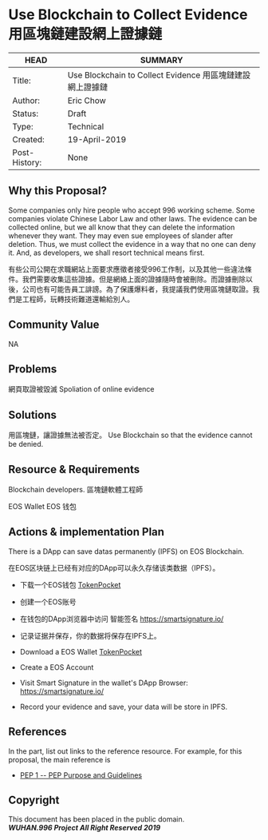 # Use Blockchain to Collect Evidence 用區塊鏈建設網上證據鏈

HEAD | SUMMARY
-----|--------
Title:| Use Blockchain to Collect Evidence 用區塊鏈建設網上證據鏈
Author:| Eric Chow
Status:| Draft
Type:| Technical
Created:| 19-April-2019
Post-History:| None

## Why this Proposal?

Some companies only hire people who accept 996 working scheme. Some companies violate Chinese Labor Law and other laws. The evidence can be collected online, but we all know that they can delete the information whenever they want. They may even sue employees of slander after deletion. Thus, we must collect the evidence in a way that no one can deny it. And, as developers, we shall resort technical means first.

有些公司公開在求職網站上面要求應徵者接受996工作制，以及其他一些違法條件。我們需要收集這些證據。但是網絡上面的證據隨時會被刪除。而證據刪除以後，公司也有可能告員工誹謗。為了保護爆料者，我提議我們使用區塊鏈取證。我們是工程師，玩轉技術難道還輸給別人。

## Community Value

NA

## Problems
網頁取證被毀滅
Spoliation of online evidence

## Solutions

用區塊鏈，讓證據無法被否定。
Use Blockchain so that the evidence cannot be denied.

## Resource & Requirements

Blockchain developers.
區塊鏈軟體工程師

EOS Wallet
EOS 钱包

## Actions & implementation Plan


There is a DApp can save datas permanently (IPFS) on EOS Blockchain.

在EOS区块链上已经有对应的DApp可以永久存储该类数据（IPFS）。

- 下载一个EOS钱包 [TokenPocket](https://www.tokenpocket.pro/)

- 创建一个EOS账号

- 在钱包的DApp浏览器中访问 智能签名 https://smartsignature.io/

- 记录证据并保存，你的数据将保存在IPFS上。




- Download a EOS Wallet [TokenPocket](https://www.tokenpocket.pro/)

- Create a EOS Account

- Visit Smart Signature in the wallet's DApp Browser:  https://smartsignature.io/

- Record your evidence and save, your data will be store in IPFS.



## References

In the part, list out links to the reference resource.
For example, for this proposal, the main reference is <br>
- [PEP 1 -- PEP Purpose and Guidelines](https://www.python.org/dev/peps/pep-0001/)

## Copyright

This document has been placed in the public domain. <br>
***WUHAN.996 Project All Right Reserved 2019***
